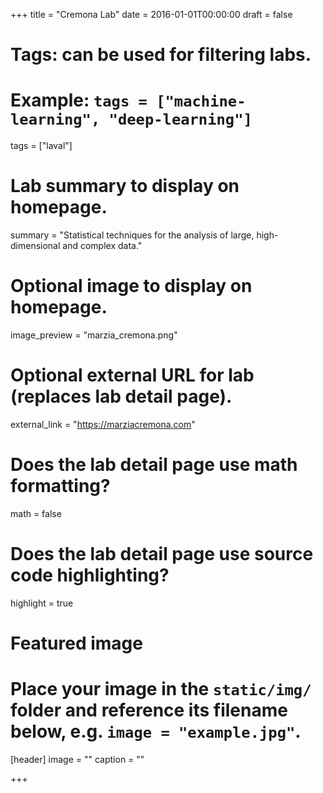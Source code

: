 +++
title = "Cremona Lab"
date = 2016-01-01T00:00:00
draft = false

# Tags: can be used for filtering labs.
# Example: `tags = ["machine-learning", "deep-learning"]`
tags = ["laval"]

# Lab summary to display on homepage.
summary = "Statistical techniques for the analysis of large, high-dimensional and complex data."

# Optional image to display on homepage.
image_preview = "marzia_cremona.png"

# Optional external URL for lab (replaces lab detail page).
external_link = "https://marziacremona.com"

# Does the lab detail page use math formatting?
math = false

# Does the lab detail page use source code highlighting?
highlight = true

# Featured image
# Place your image in the `static/img/` folder and reference its filename below, e.g. `image = "example.jpg"`.
[header]
image = ""
caption = ""

+++
